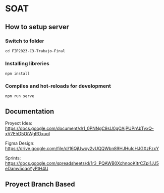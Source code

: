 # SOAT

## How to setup server
### Switch to folder
```
cd FIP2023-C3-Trabajo-Final
```
### Installing libreries
```
npm install
```
### Compiles and hot-reloads for development
```
npm run serve
```

## Documentation

Proyect Idea: https://docs.google.com/document/d/1_0PNNgC9sU0gOAjPUPrAbTyxQ-xV7EhD5OiWgROxuqI

Figma Design: https://drive.google.com/file/d/16QjUwxy2vUQQWbn89HJHuIcHJGXzFzxY

Sprints: https://docs.google.com/spreadsheets/d/1r3_PQAWB0XchnooKItrCZpi1JJ5eDamv5cqoYyPtH4U

## Proyect Branch Based
